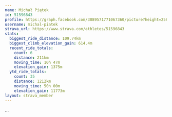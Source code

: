 ```yaml
---
name: Michał Piątek
id: 51596843
profile: https://graph.facebook.com/3089571771067360/picture?height=256&width=256
username: michal-piatek
strava_url: https://www.strava.com/athletes/51596843
stats:
  biggest_ride_distance: 109.74km
  biggest_climb_elevation_gain: 614.4m
  recent_ride_totals:
    count: 6
    distance: 211km
    moving_time: 10h 47m
    elevation_gain: 1375m
  ytd_ride_totals:
    count: 35
    distance: 1212km
    moving_time: 50h 00m
    elevation_gain: 11773m
layout: strava_member
--- 
```

...

